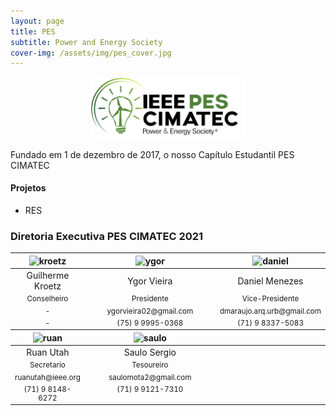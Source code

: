 ```yaml
---
layout: page
title: PES
subtitle: Power and Energy Society
cover-img: /assets/img/pes_cover.jpg
---
```


<p style="text-align: center;"> <img src="/assets/img/pes.png" alt="drawing" width="250"/> </p>

Fundado em 1 de dezembro de 2017, o nosso Capítulo Estudantil PES CIMATEC

#### Projetos
- RES

### Diretoria Executiva PES CIMATEC 2021
<div class="row">
  <div class=" col-xl-auto offset-xl-0 col-lg-4 offset-lg-0">
    <table class="table-borderless highlight">
      <thead>
        <tr>
          <th><center><img src="{{ 'assets/img/voluntarios/semfoto.png' | relative_url }}" width="100" alt="kroetz" class="img-fluid rounded-circle" /></center></th>
          <th></th>
          <th><center><img src="{{ 'assets/img/voluntarios/semfoto.png' | relative_url }}" width="100" alt="ygor" class="img-fluid rounded-circle"/></center></th>
          <th></th>
          <th><center><img src="{{ 'assets/img/voluntarios/semfoto.png' | relative_url }}" width="100" alt="daniel" class="img-fluid rounded-circle"/></center></th>
        </tr>
      </thead>
      <tbody>
        <tr class="font-weight-bolder" style="text-align: center margin-top: 0">
          <td width="20%"><center>Guilherme Kroetz</center></td>
          <td></td>
          <td width="20%"><center>Ygor Vieira</center></td>
          <td></td>
          <td width="20%"><center>Daniel Menezes</center></td>
        </tr>
        <tr style="text-align: center" >
          <td style="vertical-align: top"><small><center>Conselheiro</center></small></td>
          <td></td>
          <td style="vertical-align: top"><small><center>Presidente</center></small></td>
          <td></td>
          <td style="vertical-align: top"><small><center>Vice-Presidente</center></small></td>
        </tr>
        <tr style="text-align: center" >
          <td style="vertical-align: top"><small><center>-</center></small></td>
          <td></td>
          <td style="vertical-align: top"><small><center>ygorvieira02@gmail.com</center></small></td>
          <td></td>
          <td style="vertical-align: top"><small><center>dmaraujo.arq.urb@gmail.com</center></small></td>
        </tr>
        <tr style="text-align: center" >
          <td style="vertical-align: top"><small><center>-</center></small></td>
          <td></td>
          <td style="vertical-align: top"><small><center>(75) 9 9995-0368</center></small></td>
          <td></td>
          <td style="vertical-align: top"><small><center>(71) 9 8337-5083</center></small></td>
        </tr>
      </tbody>
      <thead>
        <tr>
          <th><center><img src="{{ 'assets/img/voluntarios/semfoto.png' | relative_url }}" width="100" alt="ruan" class="img-fluid rounded-circle"/></center></th>
          <th></th>
          <th><center><img src="{{ 'assets/img/voluntarios/semfoto.png' | relative_url }}" width="100" alt="saulo" class="img-fluid rounded-circle"/></center></th>
        </tr>
      </thead>
      <tbody>
        <tr class="font-weight-bolder" style="text-align: center margin-top: 0">
          <td width="20%"><center>Ruan Utah</center></td>
          <td></td>
          <td width="20%"><center>Saulo Sergio</center></td>
        </tr>
        <tr style="text-align: center" >
          <td style="vertical-align: top"><small><center>Secretario</center></small></td>
          <td></td>
          <td style="vertical-align: top"><small><center>Tesoureiro</center></small></td>
        </tr>
        <tr style="text-align: center" >
          <td style="vertical-align: top"><small><center>ruanutah@ieee.org</center></small></td>
          <td></td>
          <td style="vertical-align: top"><small><center>saulomota2@gmail.com</center></small></td>
        </tr>
        <tr style="text-align: center" >
          <td style="vertical-align: top"><small><center>(71) 9 8148-6272</center></small></td>
          <td></td>
          <td style="vertical-align: top"><small><center>(71) 9 9121-7310</center></small></td>
        </tr>
      </tbody>
    </table>
  </div>
</div>
